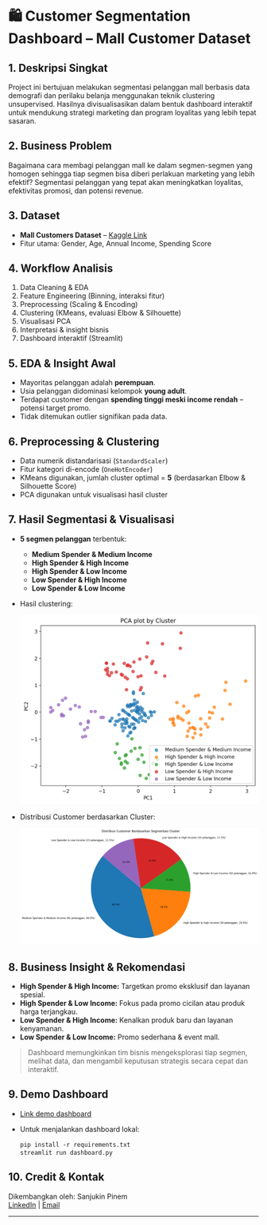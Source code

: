 # 🛍️ Customer Segmentation Dashboard – Mall Customer Dataset

## 1. Deskripsi Singkat

Project ini bertujuan melakukan segmentasi pelanggan mall berbasis data demografi dan perilaku belanja menggunakan teknik clustering unsupervised. Hasilnya divisualisasikan dalam bentuk dashboard interaktif untuk mendukung strategi marketing dan program loyalitas yang lebih tepat sasaran.

## 2. Business Problem

Bagaimana cara membagi pelanggan mall ke dalam segmen-segmen yang homogen sehingga tiap segmen bisa diberi perlakuan marketing yang lebih efektif? Segmentasi pelanggan yang tepat akan meningkatkan loyalitas, efektivitas promosi, dan potensi revenue.

## 3. Dataset

- **Mall Customers Dataset** – [Kaggle Link](https://www.kaggle.com/datasets/vjchoudhary7/customer-segmentation-tutorial-in-python)
- Fitur utama: Gender, Age, Annual Income, Spending Score

## 4. Workflow Analisis

1. Data Cleaning & EDA
2. Feature Engineering (Binning, interaksi fitur)
3. Preprocessing (Scaling & Encoding)
4. Clustering (KMeans, evaluasi Elbow & Silhouette)
5. Visualisasi PCA
6. Interpretasi & insight bisnis
7. Dashboard interaktif (Streamlit)

## 5. EDA & Insight Awal

- Mayoritas pelanggan adalah **perempuan**.
- Usia pelanggan didominasi kelompok **young adult**.
- Terdapat customer dengan **spending tinggi meski income rendah** – potensi target promo.
- Tidak ditemukan outlier signifikan pada data.

## 6. Preprocessing & Clustering

- Data numerik distandarisasi (`StandardScaler`)
- Fitur kategori di-encode (`OneHotEncoder`)
- KMeans digunakan, jumlah cluster optimal = **5** (berdasarkan Elbow & Silhouette Score)
- PCA digunakan untuk visualisasi hasil cluster

## 7. Hasil Segmentasi & Visualisasi

- **5 segmen pelanggan** terbentuk:
  - **Medium Spender & Medium Income**
  - **High Spender & High Income**
  - **High Spender & Low Income**
  - **Low Spender & High Income**
  - **Low Spender & Low Income**
- Hasil clustering:

  ![Screenshot](image.png)

- Distribusi Customer berdasarkan Cluster:

  ![alt text](image-1.png)

## 8. Business Insight & Rekomendasi

- **High Spender & High Income:** Targetkan promo eksklusif dan layanan spesial.
- **High Spender & Low Income:** Fokus pada promo cicilan atau produk harga terjangkau.
- **Low Spender & High Income:** Kenalkan produk baru dan layanan kenyamanan.
- **Low Spender & Low Income:** Promo sederhana & event mall.

> Dashboard memungkinkan tim bisnis mengeksplorasi tiap segmen, melihat data, dan mengambil keputusan strategis secara cepat dan interaktif.

## 9. Demo Dashboard

- [Link demo dashboard](https://your-app-link.com)
- Untuk menjalankan dashboard lokal:

  ```
  pip install -r requirements.txt
  streamlit run dashboard.py
  ```

## 10. Credit & Kontak

Dikembangkan oleh: Sanjukin Pinem  
[LinkedIn](https://www.linkedin.com/in/sanjukin-pinem/) | [Email](sanju329121@gmail.com)

---
